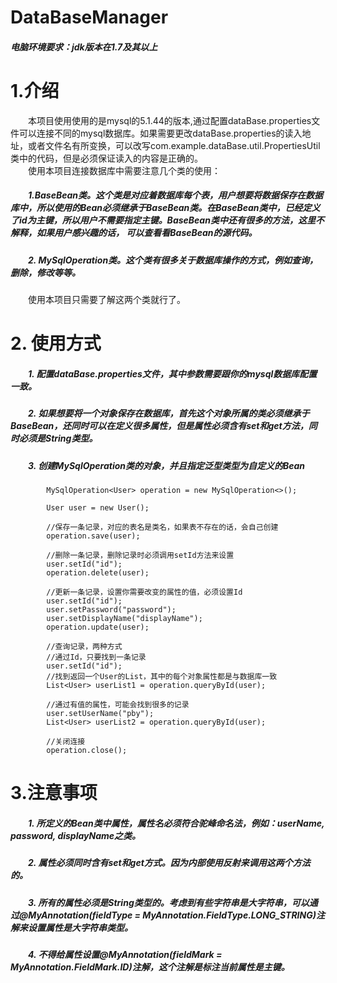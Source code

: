 
# DataBaseManager
##### 电脑环境要求：jdk版本在1.7及其以上
# 1.介绍
&emsp;&emsp;本项目使用使用的是mysql的5.1.44的版本,通过配置dataBase.properties文件可以连接不同的mysql数据库。如果需要更改dataBase.properties的读入地址，或者文件名有所变换，可以改写com.example.dataBase.util.PropertiesUtil类中的代码，但是必须保证读入的内容是正确的。  
&emsp;&emsp;使用本项目连接数据库中需要注意几个类的使用：
##### &emsp;&emsp;1.BaseBean类。这个类是对应着数据库每个表，用户想要将数据保存在数据库中，所以使用的Bean必须继承于BaseBean类。在BaseBean类中，已经定义了id为主键，所以用户不需要指定主键。BaseBean类中还有很多的方法，这里不解释，如果用户感兴趣的话， 可以查看看BaseBean的源代码。
##### &emsp;&emsp;2. MySqlOperation类。这个类有很多关于数据库操作的方式，例如查询，删除，修改等等。
&emsp;&emsp;使用本项目只需要了解这两个类就行了。
# 2. 使用方式
##### &emsp;&emsp;1. 配置dataBase.properties文件，其中参数需要跟你的mysql数据库配置一致。
##### &emsp;&emsp;2. 如果想要将一个对象保存在数据库，首先这个对象所属的类必须继承于BaseBean，还同时可以在定义很多属性，但是属性必须含有set和get方法，同时必须是String类型。
##### &emsp;&emsp;3. 创建MySqlOperation类的对象，并且指定泛型类型为自定义的Bean
```
		MySqlOperation<User> operation = new MySqlOperation<>();
		
		User user = new User();
		
		//保存一条记录，对应的表名是类名，如果表不存在的话，会自己创建
		operation.save(user);
		
		//删除一条记录，删除记录时必须调用setId方法来设置
		user.setId("id");
		operation.delete(user);
		
		//更新一条记录，设置你需要改变的属性的值，必须设置Id
		user.setId("id");
		user.setPassword("password");
		user.setDisplayName("displayName");
		operation.update(user);
		
		//查询记录，两种方式
		//通过Id，只要找到一条记录
		user.setId("id");
		//找到返回一个User的List，其中的每个对象属性都是与数据库一致
		List<User> userList1 = operation.queryById(user);
		
		//通过有值的属性，可能会找到很多的记录
		user.setUserName("pby");
		List<User> userList2 = operation.queryById(user);
		
		//关闭连接
		operation.close();
```
# 3.注意事项
##### &emsp;&emsp;1. 所定义的Bean类中属性，属性名必须符合驼峰命名法，例如：userName, password, displayName之类。
##### &emsp;&emsp;2. 属性必须同时含有set和get方式。因为内部使用反射来调用这两个方法的。
##### &emsp;&emsp;3. 所有的属性必须是String类型的。考虑到有些字符串是大字符串，可以通过@MyAnnotation(fieldType = MyAnnotation.FieldType.LONG_STRING)注解来设置属性是大字符串类型。
##### &emsp;&emsp;4. 不得给属性设置@MyAnnotation(fieldMark = MyAnnotation.FieldMark.ID)注解，这个注解是标注当前属性是主键。

